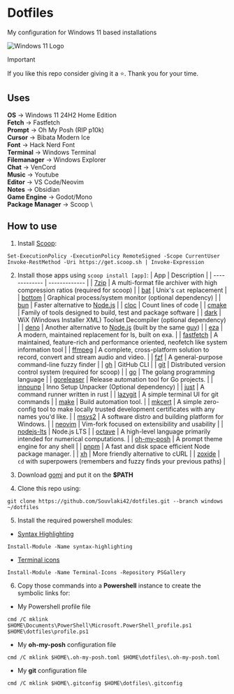 # Dotfiles

My configuration for Windows 11 based installations

![Windows 11 Logo](https://upload.wikimedia.org/wikipedia/commons/e/e6/Windows_11_logo.svg)

> [!IMPORTANT]
> If you like this repo consider giving it a ⭐. Thank you for your time.

## Uses

**OS** -> Windows 11 24H2 Home Edition \
**Fetch** -> Fastfetch \
**Prompt** -> Oh My Posh (RIP p10k) \
**Cursor** -> Bibata Modern Ice \
**Font** -> Hack Nerd Font \
**Terminal** -> Windows Terminal \
**Filemanager** -> Windows Explorer \
**Chat** -> VenCord \
**Music** -> Youtube \
**Editor** -> VS Code/Neovim \
**Notes** -> Obsidian \
**Game Engine** -> Godot/Mono \
**Package Manager** -> Scoop \

## How to use

1. Install [Scoop](https://scoop.sh/):

```pwsh
Set-ExecutionPolicy -ExecutionPolicy RemoteSigned -Scope CurrentUser
Invoke-RestMethod -Uri https://get.scoop.sh | Invoke-Expression
```

2. Install those apps using `scoop install [app]`:
   | App | Description |
   | ------------- | ------------- |
   | [7zip](https://7-zip.org) | A multi-format file archiver with high compression ratios (required for scoop) |
   | [bat](https://github.com/sharkdp/bat) | Unix's `cat` replacement |
   | [bottom](https://clementtsang.github.io/bottom) | Graphical process/system monitor (optional dependency) |
   | [bun](https://bun.sh) | Faster alternative to [Node.js](https://nodejs.org/en) |
   | [cloc](https://github.com/AlDanial/cloc) | Count lines of code |
   | [cmake](https://cmake.org/) | Family of tools designed to build, test and package software |
   | [dark](https://wixtoolset.org/) | WiX (Windows Installer XML) Toolset Decompiler (optional dependency) |
   | [deno](https://deno.land/) | Another alternative to [Node.js](https://nodejs.org/en) (built by the same [guy](https://en.wikipedia.org/wiki/Ryan_Dahl)) |
   | [eza](https://github.com/eza-community/eza) | A modern, maintained replacement for ls, built on exa. |
   | [fastfetch](https://github.com/fastfetch-cli/fastfetch) | A maintained, feature-rich and performance oriented, neofetch like system information tool |
   | [ffmpeg](https://ffmpeg.org/) | A complete, cross-platform solution to record, convert and stream audio and video. |
   | [fzf](https://github.com/junegunn/fzf) | A general-purpose command-line fuzzy finder |
   | [gh](https://cli.github.com/) | GitHub CLI |
   | [git](https://gitforwindows.org/) | Distributed version control system (required for scoop) |
   | [go](https://golang.org/) | The golang programming language |
   | [goreleaser](https://goreleaser.com/) | Release automation tool for Go projects. |
   | [innounp](https://www.rathlev-home.de/tools/prog-e.html#unpack) | Inno Setup Unpacker (Optional dependency) |
   | [just](https://just.systems/) | A command runner written in rust |
   | [lazygit](https://github.com/jesseduffield/lazygit) | A simple terminal UI for git commands |
   | [make](https://www.gnu.org/software/make/) | Build automation tool. |
   | [mkcert](https://github.com/FiloSottile/mkcert) | A simple zero-config tool to make locally trusted development certificates with any names you'd like. |
   | [msys2](http://www.msys2.org/) | A software distro and building platform for Windows. |
   | [neovim](https://neovim.io/) | Vim-fork focused on extensibility and usability |
   | [nodejs-lts](https://nodejs.org/) | Node.js LTS |
   | [octave](https://www.gnu.org/software/octave/) | A high-level language primarily intended for numerical computations. |
   | [oh-my-posh](https://ohmyposh.dev/) | A prompt theme engine for any shell |
   | [pnpm](https://pnpm.io/) | A fast and disk space efficient Node package manager. |
   | [xh](https://github.com/ducaale/xh/) | More friendly alternative to cURL |
   | [zoxide](https://github.com/ajeetdsouza/zoxide) | `cd` with superpowers (remembers and fuzzy finds your previous paths) |

3. Download [gomi](https://github.com/babarot/gomi/releases/latest) and put it on the **$PATH**

4. Clone this repo using:

```pwsh
git clone https://github.com/Souvlaki42/dotfiles.git --branch windows ~/dotfiles
```

5. Install the required powershell modules:

- [Syntax Highlighting](https://github.com/digitalguy99/pwsh-syntax-highlighting)

```pwsh
Install-Module -Name syntax-highlighting
```

- [Terminal icons](https://github.com/devblackops/Terminal-Icons)

```pwsh
Install-Module -Name Terminal-Icons -Repository PSGallery
```

6. Copy those commands into a **Powershell** instance to create the symbolic links for:

- My Powershell profile file

```pwsh
cmd /C mklink $HOME\Documents\PowerShell\Microsoft.PowerShell_profile.ps1 $HOME\dotfiles\profile.ps1
```

- My **oh-my-posh** configuration file

```pwsh
cmd /C mklink $HOME\.oh-my-posh.toml $HOME\dotfiles\.oh-my-posh.toml
```

- My **git** configuration file

```pwsh
cmd /C mklink $HOME\.gitconfig $HOME\dotfiles\.gitconfig
```

